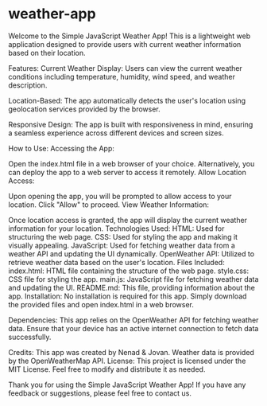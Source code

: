 # weather-app
Welcome to the Simple JavaScript Weather App! This is a lightweight web application designed to provide users with current weather information based on their location.

Features:
Current Weather Display: Users can view the current weather conditions including temperature, humidity, wind speed, and weather description.

Location-Based: The app automatically detects the user's location using geolocation services provided by the browser.

Responsive Design: The app is built with responsiveness in mind, ensuring a seamless experience across different devices and screen sizes.

How to Use:
Accessing the App:

Open the index.html file in a web browser of your choice.
Alternatively, you can deploy the app to a web server to access it remotely.
Allow Location Access:

Upon opening the app, you will be prompted to allow access to your location. Click "Allow" to proceed.
View Weather Information:

Once location access is granted, the app will display the current weather information for your location.
Technologies Used:
HTML: Used for structuring the web page.
CSS: Used for styling the app and making it visually appealing.
JavaScript: Used for fetching weather data from a weather API and updating the UI dynamically.
OpenWeather API: Utilized to retrieve weather data based on the user's location.
Files Included:
index.html: HTML file containing the structure of the web page.
style.css: CSS file for styling the app.
main.js: JavaScript file for fetching weather data and updating the UI.
README.md: This file, providing information about the app.
Installation:
No installation is required for this app. Simply download the provided files and open index.html in a web browser.

Dependencies:
This app relies on the OpenWeather API for fetching weather data. Ensure that your device has an active internet connection to fetch data successfully.

Credits:
This app was created by Nenad & Jovan.
Weather data is provided by the OpenWeatherMap API.
License:
This project is licensed under the MIT License. Feel free to modify and distribute it as needed.


Thank you for using the Simple JavaScript Weather App! If you have any feedback or suggestions, please feel free to contact us.
